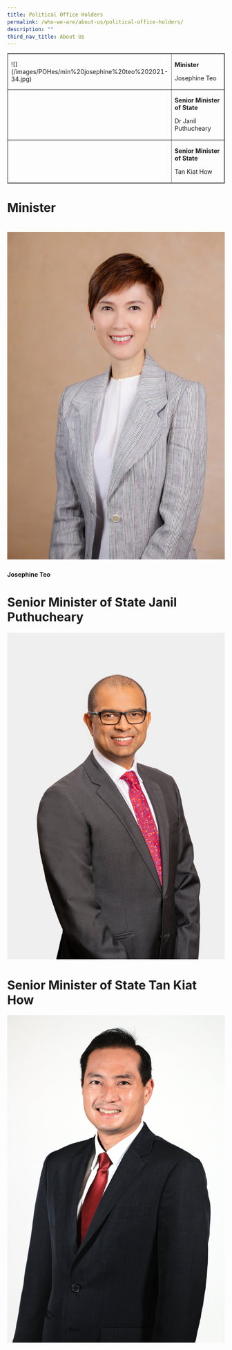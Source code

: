 ```yaml
---
title: Political Office Holders
permalink: /who-we-are/about-us/political-office-holders/
description: ""
third_nav_title: About Us
---
```

<table border="1" style="border-collapse: collapse; width: 100%;">
<tbody>
<tr>
<td style="width: 50%;">![](/images/POHes/min%20josephine%20teo%202021-34.jpg)</td>
<td style="width: 50%;">
<p><strong>Minister</strong></p>
<p>Josephine Teo</p>
</td>
</tr>
<tr>
<td style="width: 50%;">&nbsp;</td>
<td style="width: 50%;">
<p><strong>Senior Minister of State</strong></p>
<p>Dr Janil Puthucheary</p>
</td>
</tr>
<tr>
<td style="width: 50%;">&nbsp;</td>
<td style="width: 50%;">
<p><strong>Senior Minister of State&nbsp;</strong></p>
<p>Tan Kiat How</p>
</td>
</tr>
</tbody>
</table>

# Minister
# ![](/images/POHes/min%20josephine%20teo%202021-34.jpg)
**Josephine Teo**

# Senior Minister of State Janil Puthucheary
![](/images/POHes/sms%20janil%20(formal).jpg)

# Senior Minister of State Tan Kiat How
![](/images/POHes/tan%20kiat%20how%20suit%20photo.jpg)